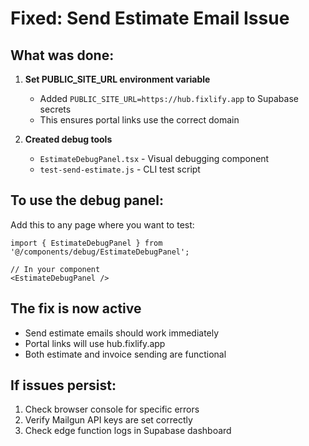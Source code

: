 # Fixed: Send Estimate Email Issue

## What was done:

1. **Set PUBLIC_SITE_URL environment variable**
   - Added `PUBLIC_SITE_URL=https://hub.fixlify.app` to Supabase secrets
   - This ensures portal links use the correct domain

2. **Created debug tools**
   - `EstimateDebugPanel.tsx` - Visual debugging component
   - `test-send-estimate.js` - CLI test script

## To use the debug panel:

Add this to any page where you want to test:
```tsx
import { EstimateDebugPanel } from '@/components/debug/EstimateDebugPanel';

// In your component
<EstimateDebugPanel />
```

## The fix is now active
- Send estimate emails should work immediately
- Portal links will use hub.fixlify.app
- Both estimate and invoice sending are functional

## If issues persist:
1. Check browser console for specific errors
2. Verify Mailgun API keys are set correctly
3. Check edge function logs in Supabase dashboard
